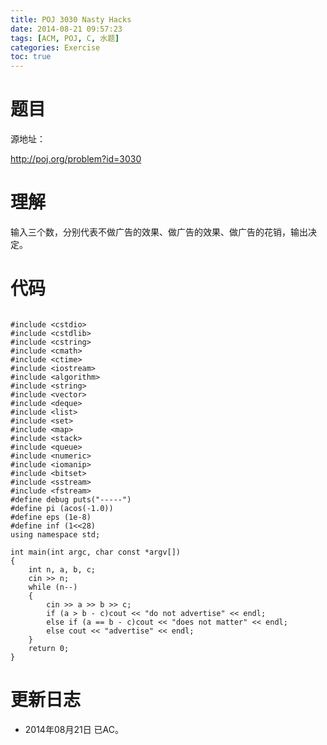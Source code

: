 ```yaml
---
title: POJ 3030 Nasty Hacks
date: 2014-08-21 09:57:23
tags: [ACM, POJ, C, 水题]
categories: Exercise
toc: true
---
```

# 题目
源地址：

http://poj.org/problem?id=3030

# 理解
输入三个数，分别代表不做广告的效果、做广告的效果、做广告的花销，输出决定。

<!-- more -->

# 代码

```

#include <cstdio>
#include <cstdlib>
#include <cstring>
#include <cmath>
#include <ctime>
#include <iostream>
#include <algorithm>
#include <string>
#include <vector>
#include <deque>
#include <list>
#include <set>
#include <map>
#include <stack>
#include <queue>
#include <numeric>
#include <iomanip>
#include <bitset>
#include <sstream>
#include <fstream>
#define debug puts("-----")
#define pi (acos(-1.0))
#define eps (1e-8)
#define inf (1<<28)
using namespace std;

int main(int argc, char const *argv[])
{
    int n, a, b, c;
    cin >> n;
    while (n--)
    {
        cin >> a >> b >> c;
        if (a > b - c)cout << "do not advertise" << endl;
        else if (a == b - c)cout << "does not matter" << endl;
        else cout << "advertise" << endl;
    }
    return 0;
}

```

# 更新日志
- 2014年08月21日 已AC。